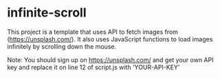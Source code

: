 # infinite-scroll
This project is a template that uses API to fetch images from (https://unsplash.com/).
It also uses JavaScript functions to load images infinitely by scrolling down the mouse.

Note: You should sign up on https://unsplash.com/ and get your own API key and replace it on line 12 of script.js with 'YOUR-API-KEY'
